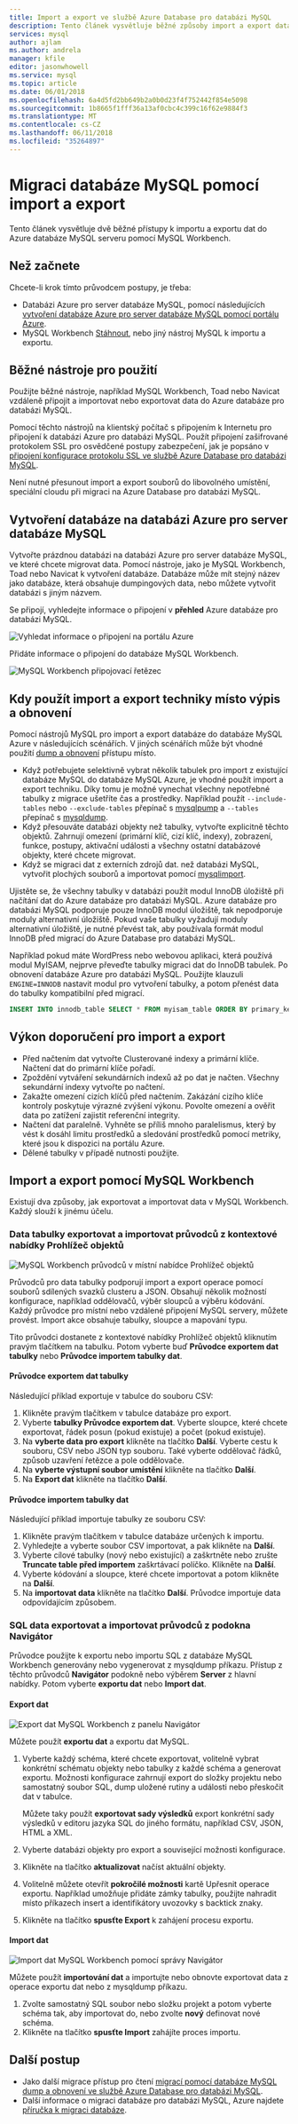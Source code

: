 ```yaml
---
title: Import a export ve službě Azure Database pro databázi MySQL
description: Tento článek vysvětluje běžné způsoby import a export databáze v databázi Azure pro databázi MySQL, pomocí nástrojů, jako je například MySQL Workbench.
services: mysql
author: ajlam
ms.author: andrela
manager: kfile
editor: jasonwhowell
ms.service: mysql
ms.topic: article
ms.date: 06/01/2018
ms.openlocfilehash: 6a4d5fd2bb649b2a0b0d23f4f752442f854e5098
ms.sourcegitcommit: 1b8665f1fff36a13af0cbc4c399c16f62e9884f3
ms.translationtype: MT
ms.contentlocale: cs-CZ
ms.lasthandoff: 06/11/2018
ms.locfileid: "35264897"
---
```

# <a name="migrate-your-mysql-database-by-using-import-and-export"></a>Migraci databáze MySQL pomocí import a export
Tento článek vysvětluje dvě běžné přístupy k importu a exportu dat do Azure databáze MySQL serveru pomocí MySQL Workbench. 

## <a name="before-you-begin"></a>Než začnete
Chcete-li krok tímto průvodcem postupy, je třeba:
- Databázi Azure pro server databáze MySQL, pomocí následujících [vytvoření databáze Azure pro server databáze MySQL pomocí portálu Azure](quickstart-create-mysql-server-database-using-azure-portal.md).
- MySQL Workbench [Stáhnout](https://dev.mysql.com/downloads/workbench/), nebo jiný nástroj MySQL k importu a exportu.

## <a name="use-common-tools"></a>Běžné nástroje pro použití
Použijte běžné nástroje, například MySQL Workbench, Toad nebo Navicat vzdáleně připojit a importovat nebo exportovat data do Azure databáze pro databázi MySQL. 

Pomocí těchto nástrojů na klientský počítač s připojením k Internetu pro připojení k databázi Azure pro databázi MySQL. Použít připojení zašifrované protokolem SSL pro osvědčené postupy zabezpečení, jak je popsáno v [připojení konfigurace protokolu SSL ve službě Azure Database pro databázi MySQL](concepts-ssl-connection-security.md).

Není nutné přesunout import a export souborů do libovolného umístění, speciální cloudu při migraci na Azure Database pro databázi MySQL. 

## <a name="create-a-database-on-the-azure-database-for-mysql-server"></a>Vytvoření databáze na databázi Azure pro server databáze MySQL
Vytvořte prázdnou databázi na databázi Azure pro server databáze MySQL, ve které chcete migrovat data. Pomocí nástroje, jako je MySQL Workbench, Toad nebo Navicat k vytvoření databáze. Databáze může mít stejný název jako databáze, která obsahuje dumpingových data, nebo můžete vytvořit databázi s jiným názvem.

Se připojí, vyhledejte informace o připojení v **přehled** Azure databáze pro databázi MySQL.

![Vyhledat informace o připojení na portálu Azure](./media/concepts-migrate-import-export/1_server-overview-name-login.png)

Přidáte informace o připojení do databáze MySQL Workbench.

![MySQL Workbench připojovací řetězec](./media/concepts-migrate-import-export/2_setup-new-connection.png)

## <a name="determine-when-to-use-import-and-export-techniques-instead-of-a-dump-and-restore"></a>Kdy použít import a export techniky místo výpis a obnovení
Pomocí nástrojů MySQL pro import a export databáze do databáze MySQL Azure v následujících scénářích. V jiných scénářích může být vhodné použití [dump a obnovení](concepts-migrate-dump-restore.md) přístupu místo. 

- Když potřebujete selektivně vybrat několik tabulek pro import z existující databáze MySQL do databáze MySQL Azure, je vhodné použít import a export techniku.  Díky tomu je možné vynechat všechny nepotřebné tabulky z migrace ušetříte čas a prostředky. Například použít `--include-tables` nebo `--exclude-tables` přepínač s [mysqlpump](https://dev.mysql.com/doc/refman/5.7/en/mysqlpump.html#option_mysqlpump_include-tables) a `--tables` přepínač s [mysqldump](https://dev.mysql.com/doc/refman/5.7/en/mysqldump.html#option_mysqldump_tables).
- Když přesouváte databázi objekty než tabulky, vytvořte explicitně těchto objektů. Zahrnují omezení (primární klíč, cizí klíč, indexy), zobrazení, funkce, postupy, aktivační události a všechny ostatní databázové objekty, které chcete migrovat.
- Když se migraci dat z externích zdrojů dat. než databázi MySQL, vytvořit plochých souborů a importovat pomocí [mysqlimport](https://dev.mysql.com/doc/refman/5.7/en/mysqlimport.html).

Ujistěte se, že všechny tabulky v databázi použít modul InnoDB úložiště při načítání dat do Azure databáze pro databázi MySQL. Azure databáze pro databázi MySQL podporuje pouze InnoDB modul úložiště, tak nepodporuje moduly alternativní úložiště. Pokud vaše tabulky vyžadují moduly alternativní úložiště, je nutné převést tak, aby používala formát modul InnoDB před migrací do Azure Database pro databázi MySQL. 

Například pokud máte WordPress nebo webovou aplikaci, která používá modul MyISAM, nejprve převeďte tabulky migraci dat do InnoDB tabulek. Po obnovení databáze Azure pro databázi MySQL. Použijte klauzuli `ENGINE=INNODB` nastavit modul pro vytvoření tabulky, a potom přenést data do tabulky kompatibilní před migrací. 

   ```sql
   INSERT INTO innodb_table SELECT * FROM myisam_table ORDER BY primary_key_columns
   ```

## <a name="performance-recommendations-for-import-and-export"></a>Výkon doporučení pro import a export
-   Před načtením dat vytvořte Clusterované indexy a primární klíče. Načtení dat do primární klíče pořadí. 
-   Zpoždění vytváření sekundárních indexů až po dat je načten. Všechny sekundární indexy vytvořte po načtení. 
-   Zakažte omezení cizích klíčů před načtením. Zakázání cizího klíče kontroly poskytuje výrazné zvýšení výkonu. Povolte omezení a ověřit data po zatížení zajistit referenční integrity.
-   Načtení dat paralelně. Vyhněte se příliš mnoho paralelismus, který by vést k dosáhl limitu prostředků a sledování prostředků pomocí metriky, které jsou k dispozici na portálu Azure. 
-   Dělené tabulky v případě nutnosti použijte.

## <a name="import-and-export-by-using-mysql-workbench"></a>Import a export pomocí MySQL Workbench
Existují dva způsoby, jak exportovat a importovat data v MySQL Workbench. Každý slouží k jinému účelu. 

### <a name="table-data-export-and-import-wizards-from-the-object-browsers-context-menu"></a>Data tabulky exportovat a importovat průvodců z kontextové nabídky Prohlížeč objektů
![MySQL Workbench průvodců v místní nabídce Prohlížeč objektů](./media/concepts-migrate-import-export/p1.png)

Průvodců pro data tabulky podporují import a export operace pomocí souborů sdílených svazků clusteru a JSON. Obsahují několik možností konfigurace, například oddělovačů, výběr sloupců a výběru kódování. Každý průvodce pro místní nebo vzdálené připojení MySQL servery, můžete provést. Import akce obsahuje tabulky, sloupce a mapování typu. 

Tito průvodci dostanete z kontextové nabídky Prohlížeč objektů kliknutím pravým tlačítkem na tabulku. Potom vyberte buď **Průvodce exportem dat tabulky** nebo **Průvodce importem tabulky dat**. 

#### <a name="table-data-export-wizard"></a>Průvodce exportem dat tabulky
Následující příklad exportuje v tabulce do souboru CSV: 
1. Klikněte pravým tlačítkem v tabulce databáze pro export. 
2. Vyberte **tabulky Průvodce exportem dat**. Vyberte sloupce, které chcete exportovat, řádek posun (pokud existuje) a počet (pokud existuje). 
3. Na **vyberte data pro export** klikněte na tlačítko **Další**. Vyberte cestu k souboru, CSV nebo JSON typ souboru. Také vyberte oddělovač řádků, způsob uzavření řetězce a pole oddělovače. 
4. Na **vyberte výstupní soubor umístění** klikněte na tlačítko **Další**. 
5. Na **Export dat** klikněte na tlačítko **Další**.

#### <a name="table-data-import-wizard"></a>Průvodce importem tabulky dat
Následující příklad importuje tabulky ze souboru CSV:
1. Klikněte pravým tlačítkem v tabulce databáze určených k importu. 
2. Vyhledejte a vyberte soubor CSV importovat, a pak klikněte na **Další**. 
3. Vyberte cílové tabulky (nový nebo existující) a zaškrtněte nebo zrušte **Truncate table před importem** zaškrtávací políčko. Klikněte na **Další**.
4. Vyberte kódování a sloupce, které chcete importovat a potom klikněte na **Další**. 
5. Na **importovat data** klikněte na tlačítko **Další**. Průvodce importuje data odpovídajícím způsobem.

### <a name="sql-data-export-and-import-wizards-from-the-navigator-pane"></a>SQL data exportovat a importovat průvodců z podokna Navigátor
Průvodce použijte k exportu nebo importu SQL z databáze MySQL Workbench generovány nebo vygenerovat z mysqldump příkazu. Přístup z těchto průvodců **Navigátor** podokně nebo výběrem **Server** z hlavní nabídky. Potom vyberte **exportu dat** nebo **Import dat**. 

#### <a name="data-export"></a>Export dat
![Export dat MySQL Workbench z panelu Navigátor](./media/concepts-migrate-import-export/p2.png)

Můžete použít **exportu dat** a exportu dat MySQL. 
1. Vyberte každý schéma, které chcete exportovat, volitelně vybrat konkrétní schématu objekty nebo tabulky z každé schéma a generovat exportu. Možnosti konfigurace zahrnují export do složky projektu nebo samostatný soubor SQL, dump uložené rutiny a události nebo přeskočit dat v tabulce. 
 
   Můžete taky použít **exportovat sady výsledků** export konkrétní sady výsledků v editoru jazyka SQL do jiného formátu, například CSV, JSON, HTML a XML. 
3. Vyberte databázi objekty pro export a související možnosti konfigurace.
4. Klikněte na tlačítko **aktualizovat** načíst aktuální objekty.
5. Volitelně můžete otevřít **pokročilé možnosti** kartě Upřesnit operace exportu. Například umožňuje přidáte zámky tabulky, použijte nahradit místo příkazech insert a identifikátory uvozovky s backtick znaky.
6. Klikněte na tlačítko **spusťte Export** k zahájení procesu exportu.


#### <a name="data-import"></a>Import dat
![Import dat MySQL Workbench pomocí správy Navigátor](./media/concepts-migrate-import-export/p3.png)

Můžete použít **importování dat** a importujte nebo obnovte exportovat data z operace exportu dat nebo z mysqldump příkazu. 
1. Zvolte samostatný SQL soubor nebo složku projekt a potom vyberte schéma tak, aby importovat do, nebo zvolte **nový** definovat nové schéma. 
2. Klikněte na tlačítko **spusťte Import** zahájíte proces importu.

## <a name="next-steps"></a>Další postup
- Jako další migrace přístup pro čtení [migrací pomocí databáze MySQL dump a obnovení ve službě Azure Database pro databázi MySQL](concepts-migrate-dump-restore.md).
- Další informace o migraci databáze pro databázi MySQL, Azure najdete [příručka k migraci databáze](http://aka.ms/datamigration). 
